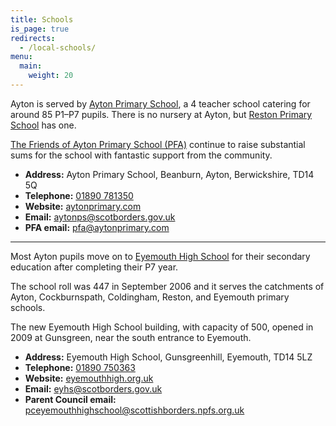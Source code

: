 ```yaml
---
title: Schools
is_page: true
redirects:
  - /local-schools/
menu:
  main:
    weight: 20
---
```


Ayton is served by [Ayton Primary School](https://aytonprimary.com), a 4 teacher school catering for around 85 P1&ndash;P7 pupils. There is no nursery at Ayton, but [Reston Primary School](https://restonprimaryschool.wordpress.com) has one.

[The Friends of Ayton Primary School (PFA)](https://aytonprimary.com/pfa) continue to raise substantial sums for the school with fantastic support from the community.

* **Address:** Ayton Primary School, Beanburn, Ayton, Berwickshire, TD14 5Q
* **Telephone:** [01890 781350](tel:+441890781350)
* **Website:** [aytonprimary.com](https://aytonprimary.com)
* **Email:** [aytonps@scotborders.gov.uk](mailto:aytonps@scotborders.gov.uk)
* **PFA email:** [pfa@aytonprimary.com](mailto:pfa@aytonprimary.com)

---

Most Ayton pupils move on to [Eyemouth High School](https://www.eyemouthhigh.org.uk) for their secondary education after completing their P7 year.

The school roll was 447 in September 2006 and it serves the catchments of Ayton, Cockburnspath, Coldingham, Reston, and Eyemouth primary schools.

The new Eyemouth High School building, with capacity of 500, opened in 2009 at Gunsgreen, near the south entrance to Eyemouth.

* **Address:** Eyemouth High School, Gunsgreenhill, Eyemouth, TD14 5LZ
* **Telephone:** [01890 750363](tel:00441890750363)
* **Website:** [eyemouthhigh.org.uk](https://www.eyemouthhigh.org.uk)
* **Email:** [eyhs@scotborders.gov.uk](mailto:eyhs@scotborders.gov.uk)
* **Parent Council email:** [pceyemouthhighschool@scottishborders.npfs.org.uk](mailto:pceyemouthhighschool@scottishborders.npfs.org.uk)
